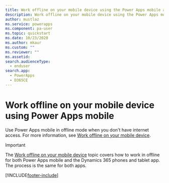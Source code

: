 ```yaml
---
title: Work offline on your mobile device using the Power Apps mobile app | Microsoft Docs
description: Work offline on your mobile device using the Power Apps mobile app
author: mustlaz
ms.service: powerapps
ms.component: pa-user
ms.topic: quickstart
ms.date: 10/23/2020
ms.author: mkaur
ms.custom: ""
ms.reviewer: ""
ms.assetid: 
search.audienceType: 
  - enduser
search.app: 
  - PowerApps
  - D365CE
---
```


# Work offline on your mobile device using Power Apps mobile

Use Power Apps mobile in offline mode when you don't have internet access. For more information, see [Work offline on your mobile device](/dynamics365/mobile-app/work-in-offline-mode).


> [!IMPORTANT]
> The [Work offline on your mobile device](/dynamics365/mobile-app/work-in-offline-mode) topic covers how to work in offline for both Power Apps mobile and the Dynamics 365 phones and tablet app. The process is the same for both apps. 




[!INCLUDE[footer-include](../includes/footer-banner.md)]
